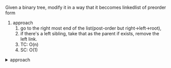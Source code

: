 Given a binary tree, modify it in a way that it beccomes linkedlist of preorder form

1. approach
   1. go to the right most end of the list(post-order but right->left->root), 
   2. if there's a left sibling, take that as the parent if exists, remove the left link.
   3. TC: O(n)
   4. SC: O(1)

<details>
    <summary>approach</summary>

```js
var flatten = function(root) {
    let prev = null;

    function preorder(root){
        if(!root) return;

        preorder(root.right);
        preorder(root.left);

        root.right = prev;
        root.left = null;
        prev = root;
    }

    preorder(root);
};
```
</details>